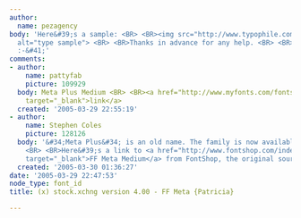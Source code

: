 ```yaml
---
author:
  name: pezagency
body: 'Here&#39;s a sample: <BR> <BR><img src="http://www.typophile.com/forums/messages/83/68308.gif"
  alt="type sample"> <BR> <BR>Thanks in advance for any help. <BR> <BR>~ johnny smythe
  :-&#41;'
comments:
- author:
    name: pattyfab
    picture: 109929
  body: Meta Plus Medium <BR> <BR><a href="http://www.myfonts.com/fonts/fontfont/ff-meta/medium-roman/testdrive.html?s=stock.xchng&amp;p=60"
    target="_blank">link</a>
  created: '2005-03-29 22:55:19'
- author:
    name: Stephen Coles
    picture: 128126
  body: '&#34;Meta Plus&#34; is an old name. The family is now available as &#34;Meta&#34;.
    <BR> <BR>Here&#39;s a link to <a href="http://www.fontshop.com/index.cfm?fuseaction=catalog.fontdetail&amp;displayfontid=FF.11026.5.25&amp;attributes.sampleSize=48&amp;sampleText=stock.xchng&amp;sampleSize=48"
    target="_blank">FF Meta Medium</a> from FontShop, the original source for FontFonts.'
  created: '2005-03-30 01:36:27'
date: '2005-03-29 22:47:53'
node_type: font_id
title: (x) stock.xchng version 4.00 - FF Meta {Patricia}

---
```

